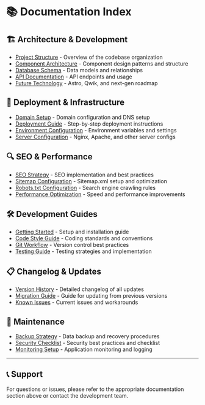 # 📚 Documentation Index

## 🏗️ Architecture & Development
- [Project Structure](./architecture/project-structure.md) - Overview of the codebase organization
- [Component Architecture](./architecture/component-architecture.md) - Component design patterns and structure
- [Database Schema](./architecture/database-schema.md) - Data models and relationships
- [API Documentation](./architecture/api-documentation.md) - API endpoints and usage
- [Future Technology](./architecture/future-technology.md) - Astro, Qwik, and next-gen roadmap

## 🚀 Deployment & Infrastructure
- [Domain Setup](./domain-setup/README.md) - Domain configuration and DNS setup
- [Deployment Guide](./deployment/README.md) - Step-by-step deployment instructions
- [Environment Configuration](./deployment/environment-config.md) - Environment variables and settings
- [Server Configuration](./deployment/server-config.md) - Nginx, Apache, and other server configs

## 🔍 SEO & Performance
- [SEO Strategy](./seo/seo-strategy.md) - SEO implementation and best practices
- [Sitemap Configuration](./seo/sitemap-config.md) - Sitemap.xml setup and optimization
- [Robots.txt Configuration](./seo/robots-config.md) - Search engine crawling rules
- [Performance Optimization](./seo/performance-optimization.md) - Speed and performance improvements

## 🛠️ Development Guides
- [Getting Started](./development/getting-started.md) - Setup and installation guide
- [Code Style Guide](./development/code-style.md) - Coding standards and conventions
- [Git Workflow](./development/git-workflow.md) - Version control best practices
- [Testing Guide](./development/testing-guide.md) - Testing strategies and implementation

## 📋 Changelog & Updates
- [Version History](./CHANGELOG.md) - Detailed changelog of all updates
- [Migration Guide](./MIGRATION_GUIDE.md) - Guide for updating from previous versions
- [Known Issues](./KNOWN_ISSUES.md) - Current issues and workarounds

## 🔧 Maintenance
- [Backup Strategy](./BACKUP_STRATEGY.md) - Data backup and recovery procedures
- [Security Checklist](./SECURITY_CHECKLIST.md) - Security best practices and checklist
- [Monitoring Setup](./MONITORING_SETUP.md) - Application monitoring and logging

---

## 📞 Support
For questions or issues, please refer to the appropriate documentation section above or contact the development team.
